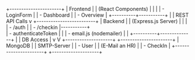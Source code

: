 +----------------------+
|      Frontend        |
| (React Components)   |
|                      |
|  - LoginForm         |
|  - Dashboard         |
|  - Overview          |
+----------+-----------+
           |
           | REST API Calls
           v
+-------------------------+
|       Backend           |
| (Express.js Server)     |
|                         |
| - /auth                 |
| - /checkin              |-----------+          
| - authenticateToken     |           |
| - email.js (nodemailer) |           |
+----------+--------------+           |
           | DB Access                |
           v                          V
+--------------------+       +----------------------+
|     MongoDB        |       |     SMTP-Server      |
| - User             |       |  (E-Mail an HR)      |
| - CheckIn          |       +----------------------+
+--------------------+
